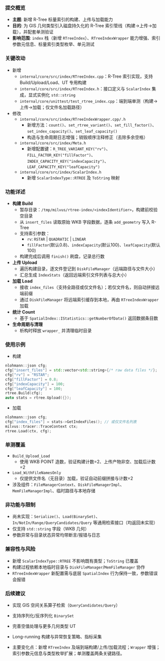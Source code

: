### 提交概览
- **主题**: 新增 R-Tree 标量索引的构建、上传与加载能力
- **目的**: 为 GIS 几何类型引入磁盘持久化的 R-Tree 索引管线（构建→上传→加载），并配套单测验证
- **影响范围**: `index` 栈（新增 `RTreeIndex`）、`RTreeIndexWrapper` 能力增强、索引参数元信息、标量索引类型枚举、单元测试

### 关键改动
- 新增
  - `internal/core/src/index/RTreeIndex.cpp`：R-Tree 索引实现，支持 Build/Upload/Load、UT 专用构建
  - `internal/core/src/index/RTreeIndex.h`：接口定义与 `ScalarIndex` 集成，显式实例化 `std::string`
  - `internal/core/unittest/test_rtree_index.cpp`：端到端单测（构建→上传→加载；仅文件名加载路径）
- 修改
  - `internal/core/src/index/RTreeIndexWrapper.cpp/.h`
    - 新增方法：`count()`、`set_rtree_variant()`、`set_fill_factor()`、`set_index_capacity()`、`set_leaf_capacity()`
    - 构造与生命周期日志增强；销毁顺序注释修正（去除多余空格）
  - `internal/core/src/index/Meta.h`
    - 新增配置键：`R_TREE_VARIANT_KEY("rv")`、`FILL_FACTOR_KEY("fillFactor")`、`INDEX_CAPACITY_KEY("indexCapacity")`、`LEAF_CAPACITY_KEY("leafCapacity")`
  - `internal/core/src/index/ScalarIndex.h`
    - 新增 `ScalarIndexType::RTREE` 及 `ToString` 映射

### 功能详述
- **构建 Build**
  - 暂存目录：`/tmp/milvus/rtree-index/<indexIdentifier>`，构建前校验空目录
  - 从 `insert_files` 读取原始 WKB 字段数据，逐条 `add_geometry` 写入 R-Tree
  - 支持索引参数：
    - `rv`: `RSTAR` | `QUADRATIC` | `LINEAR`
    - `fillFactor`(默认0.8)、`indexCapacity`(默认100)、`leafCapacity`(默认100)
  - 构建完成后调用 `finish()` 刷盘，记录总行数
- **上传 Upload**
  - 遍历构建目录，逐文件登记到 `DiskFileManager`（远端路径与文件大小）
  - 汇总生成 `IndexStats`（返回远端索引文件列表与总大小）
- **加载 Load**
  - 接收 `index_files`（支持全路径或仅文件名）；若仅文件名，则自动拼接远端前缀
  - 通过 `DiskFileManager` 将远端索引缓存到本地，再由 `RTreeIndexWrapper` 加载
- **统计 Count**
  - 基于 `SpatialIndex::IStatistics::getNumberOfData()` 返回数据条目数
- **生命周期与清理**
  - 析构时释放 `wrapper_` 并清理临时目录

### 使用示例
- 构建
```cpp
nlohmann::json cfg;
cfg["insert_files"] = std::vector<std::string>{/* raw data files */};
cfg["rv"] = "RSTAR";
cfg["fillFactor"] = 0.8;
cfg["indexCapacity"] = 100;
cfg["leafCapacity"] = 100;
rtree.Build(cfg);
auto stats = rtree.Upload({});
```
- 加载
```cpp
nlohmann::json cfg;
cfg["index_files"] = stats->GetIndexFiles(); // 或仅文件名列表
milvus::tracer::TraceContext ctx;
rtree.Load(ctx, cfg);
```

### 单测覆盖
- `Build_Upload_Load`
  - 使用 WKB POINT 造数，验证构建计数=2、上传产物非空、加载后计数=2
- `Load_WithFileNamesOnly`
  - 仅提供文件名（无目录）加载，验证自动前缀拼接与计数=2
- 涉及组件：`FileManagerContext`、`DiskFileManagerImpl`、`MemFileManagerImpl`、临时路径与本地存储

### 非功能与限制
- 尚未实现：`Serialize()`、`Load(BinarySet)`、`In/NotIn/Range/QueryCandidates/Query` 等通用检索接口（均返回未实现）
- 仅支持 `std::string` 字段（WKB 几何）
- 参数异常与目录状态异常均带断言/报错与日志

### 兼容性与风险
- 新增 `ScalarIndexType::RTREE` 不影响既有类型；`ToString` 已覆盖
- 构建过程依赖本地临时目录与 `DiskFileManager`/`MemFileManager` 协作
- `RTreeIndexWrapper` 新配置需与底层 `SpatialIndex` 行为保持一致，参数错误会报错

### 后续建议
- 实现 GIS 空间关系算子检索（`QueryCandidates/Query`）
- 支持序列化/反序列化 `BinarySet`
- 完善空值处理与更多几何类型 UT
- Long-running 构建与异常恢复策略、指标采集

- 主要变化点：新增 `RTreeIndex` 及端到端构建/上传/加载流程；`Wrapper` 增强；索引参数元信息与类型枚举扩展；单测覆盖两条关键路径。